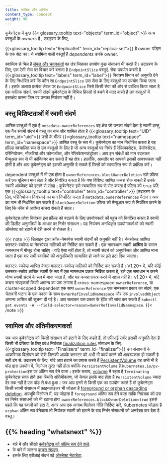 ```yaml
---
title: मालिक और आश्रित
content_type: concept
weight: 90
---
```


<!-- overview -->

कुबेरनेट्स में कुछ {{< glossary_tooltip text="objects" term_id="object" >}} 
अन्य वस्तुओं के *owners* हैं , उदाहरण के लिए,

{{<glossary_tooltip text="ReplicaSet" term_id="replica-set">}} है owner
पॉड्स के एक सेट का। ये स्वामित्व वाली वस्तुएँ हैं *dependents* उनके owner.

स्वामित्व से भिन्न है [लेबल और चयनकर्ता](/docs/concepts/overview/working-with-objects/labels/)
वह तंत्र जिसका उपयोग कुछ संसाधन भी करते हैं। उदाहरण के लिए, एक ऐसी सेवा पर विचार करें
बनाता है `EndpointSlice` वस्तुएं. सेवा उपयोग करती है {{<glossary_tooltip text="labels" term_id="label">}} नियंत्रण विमान को अनुमति देने के लिए
निर्धारित करें कि कौन सा `EndpointSlice` उस सेवा के लिए वस्तुओं का उपयोग किया जाता है। इसके अलावा
प्रत्येक लेबल पर `EndpointSlice` जिसे किसी सेवा की ओर से प्रबंधित किया जाता है
एक मालिक संदर्भ. स्वामी संदर्भ कुबेरनेट्स के विभिन्न हिस्सों से बचने में मदद करते हैं
उन वस्तुओं में हस्तक्षेप करना जिन पर उनका नियंत्रण नहीं है।

## वस्तु विशिष्टताओं में स्वामी संदर्भ

आश्रित वस्तुओं में एक है `metadata.ownerReferences` वह क्षेत्र जो उनका संदर्भ देता है
स्वामी वस्तु. एक वैध स्वामी संदर्भ में वस्तु का नाम और शामिल होता है {{<glossary_tooltip text="UID" term_id="uid">}} 
उसी के भीतर {{<glossary_tooltip text="namespace" term_id="namespace">}} आश्रित वस्तु के रूप में। कुबेरनेट्स का मान निर्धारित करता है
यह फ़ील्ड स्वचालित रूप से उन वस्तुओं के लिए है जो अन्य वस्तुओं पर निर्भर हैं
रेप्लिकासेट्स, डेमॉनसेट्स, परिनियोजन, नौकरियां और क्रोनजॉब्स, और रेप्लिकेशनकंट्रोलर।
आप इन संबंधों को मान बदलकर मैन्युअल रूप से भी कॉन्फ़िगर कर सकते हैं
यह क्षेत्र। हालाँकि, आमतौर पर आपको इसकी आवश्यकता नहीं होती है और आप कुबेरनेट्स को इसकी अनुमति दे सकते हैं
रिश्तों को स्वचालित रूप से प्रबंधित करें।

dependent वस्तुओं में भी एक होता है `ownerReferences.blockOwnerDeletion` उसे फ़ील्ड करें
एक बूलियन मान लेता है और नियंत्रित करता है कि क्या विशिष्ट आश्रित कचरा रोक सकते हैं
उनके स्वामी ऑब्जेक्ट को हटाने से संग्रह। कुबेरनेट्स इसे स्वचालित रूप से सेट करता है
फ़ील्ड को `true` यदि एक {{<glossary_tooltip text="controller" term_id="controller">}} 
(उदाहरण के लिए, परिनियोजन नियंत्रक) का मान निर्धारित करता है
`metadata.ownerReferences` मैदान। आप का मान भी निर्धारित कर सकते हैं
`blockOwnerDeletion` फ़ील्ड को मैन्युअल रूप से नियंत्रित करने के लिए कि कौन से आश्रित कचरा रोकते हैं
संग्रह।

कुबेरनेट्स प्रवेश नियंत्रक इस फ़ील्ड को बदलने के लिए उपयोगकर्ता की पहुंच को नियंत्रित करता है
स्वामी की डिलीट अनुमतियों के आधार पर निर्भर संसाधन। यह नियंत्रण
अनधिकृत उपयोगकर्ताओं को स्वामी ऑब्जेक्ट को हटाने में देरी करने से रोकता है।

{{< note >}}
डिज़ाइन द्वारा क्रॉस-नेमस्पेस स्वामी संदर्भों की अनुमति नहीं है।
नेमस्पेस्ड आश्रित क्लस्टर-स्कोप्ड या नेमस्पेस्ड मालिकों को निर्दिष्ट कर सकते हैं।
एक नामस्थान स्वामी **आश्रित** के समान नामस्थान में मौजूद होना चाहिए।
यदि ऐसा नहीं होता है, तो स्वामी संदर्भ को अनुपस्थित और आश्रित माना जाता है
एक बार सभी स्वामियों की अनुपस्थिति सत्यापित हो जाने पर इसे हटा दिया जाएगा।

क्लस्टर-स्कोप्ड आश्रित केवल क्लस्टर-स्कोप्ड मालिकों को निर्दिष्ट कर सकते हैं।
V1.20+ में, यदि कोई क्लस्टर-स्कोप आश्रित स्वामी के रूप में एक नामस्थान प्रकार निर्दिष्ट करता है,
इसे एक समाधान न करने योग्य स्वामी संदर्भ के रूप में माना जाता है, और यह कचरा एकत्र करने में सक्षम नहीं है।
v1.20+ में, यदि कचरा संग्रहकर्ता किसी अमान्य का पता लगाता है cross-namespace `ownerReference`,
या cluster-scoped dependent एक साथ `ownerReference` एक नामस्थान प्रकार का संदर्भ, एक चेतावनी घटना
के एक कारण के साथ `OwnerRefInvalidNamespace` और एक `involvedObject` अमान्य आश्रित की सूचना दी गई है।
आप चलाकर उस प्रकार के ईवेंट की जांच कर सकते हैं
`kubectl get events -A --field-selector=reason=OwnerRefInvalidNamespace`.
{{< /note >}}

## स्वामित्व और अंतिमीकरणकर्ता

जब आप कुबेरनेट्स को किसी संसाधन को हटाने के लिए कहते हैं, तो एपीआई सर्वर इसकी अनुमति देता है
किसी भी प्रक्रिया के लिए प्रबंध नियंत्रक [finalization rules](/docs/concepts/overview/working-with-objects/finalizers/)
संसाधन के लिए. {{<glossary_tooltip text="Finalizers" term_id="finalizer">}}
उन संसाधनों के आकस्मिक विलोपन को रोकें जिनकी आपके क्लस्टर को अभी भी कार्य करने की आवश्यकता हो सकती है
सही ढंग से. उदाहरण के लिए, यदि आप हटाने का प्रयास करते हैं [PersistentVolume](/docs/concepts/storage/persistent-volumes/) वह अभी भी है
पॉड द्वारा उपयोग में, विलोपन तुरंत नहीं होता क्योंकि
`PersistentVolume` है `kubernetes.io/pv-protection`इस पर अंतिम रूप देने वाला।
इसके बजाय, [volume](/docs/concepts/storage/volumes/) में रहता है `Terminating` कुबेरनेट्स साफ़ होने तक स्थिति
अंतिमीकरण, जो केवल इसके बाद होता है `PersistentVolume` ज्यादा देर तक नहीं है
एक पॉड से बंधा हुआ।
जब आप इनमें से किसी एक का उपयोग करते हैं तो कुबेरनेट्स किसी स्वामी संसाधन में फ़ाइनलाइज़र भी जोड़ता है
[foreground or orphan cascading deletion](/docs/concepts/architecture/garbage-collection/#cascading-deletion).
अग्रभूमि विलोपन में, यह जोड़ता है `foreground` अंतिम रूप देने वाला ताकि
नियंत्रक को उस पर निर्भर संसाधनों को भी हटाना होगा
`ownerReferences.blockOwnerDeletion=true` इससे पहले कि वह स्वामी को हटा दे. अगर आप
एक अनाथ विलोपन नीति निर्दिष्ट करें, Kubernetes जोड़ता है `orphan` अंतिम रूप देनेवाला तो
नियंत्रक स्वामी को हटाने के बाद निर्भर संसाधनों को अनदेखा कर देता है
वस्तु।

## {{% heading "whatsnext" %}}

* बारे में और सीखो [कुबेरनेट्स को अंतिम रूप देने वाले](/docs/concepts/overview/working-with-objects/finalizers/).
* के बारे में जानना [कचरा संग्रहण](/docs/concepts/architecture/garbage-collection).
* इसके लिए एपीआई संदर्भ पढ़ें [ऑब्जेक्ट मेटाडेटा](/docs/reference/kubernetes-api/common-definitions/object-meta/#System).